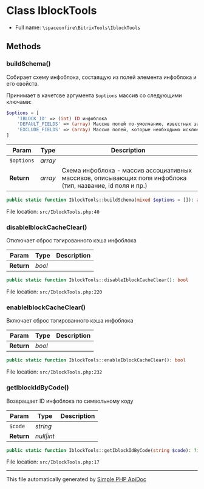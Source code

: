 # Class IblockTools

-   Full name: `\spaceonfire\BitrixTools\IblockTools`

## Methods

### buildSchema()

Собирает схему инфоблока, состаящую из полей элемента инфоблока и его свойств.

Принимает в качетсве аргумента `$options` массив со следующими ключами:

```php
$options = [
    'IBLOCK_ID' => (int) ID инфоблока
    'DEFAULT_FIELDS' => (array) Массив полей по-умолчанию, известных заранее
    'EXCLUDE_FIELDS' => (array) Массив полей, которые необходимо исключить из итоговой схемы
]
```

| Param      | Type    | Description                                                                                                |
| ---------- | ------- | ---------------------------------------------------------------------------------------------------------- |
| `$options` | _array_ |                                                                                                            |
| **Return** | _array_ | Схема инфоблока - массив ассоциативных массивов, описывающих поля инфоблока (тип, название, id поля и пр.) |

```php
public static function IblockTools::buildSchema(mixed $options = []): array
```

File location: `src/IblockTools.php:40`

### disableIblockCacheClear()

Отключает сброс тэгированного кэша инфоблока

| Param      | Type   | Description |
| ---------- | ------ | ----------- |
| **Return** | _bool_ |             |

```php
public static function IblockTools::disableIblockCacheClear(): bool
```

File location: `src/IblockTools.php:220`

### enableIblockCacheClear()

Включает сброс тэгированного кэша инфоблока

| Param      | Type   | Description |
| ---------- | ------ | ----------- |
| **Return** | _bool_ |             |

```php
public static function IblockTools::enableIblockCacheClear(): bool
```

File location: `src/IblockTools.php:232`

### getIblockIdByCode()

Возвращает ID инфоблока по символьному коду

| Param      | Type            | Description |
| ---------- | --------------- | ----------- |
| `$code`    | _string_        |             |
| **Return** | _null&#124;int_ |             |

```php
public static function IblockTools::getIblockIdByCode(string $code): ?int
```

File location: `src/IblockTools.php:17`

---

This file automatically generated by [Simple PHP ApiDoc](https://github.com/spaceonfire/simple-php-apidoc)
